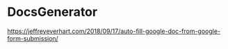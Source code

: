 # DocsGenerator

https://jeffreyeverhart.com/2018/09/17/auto-fill-google-doc-from-google-form-submission/
